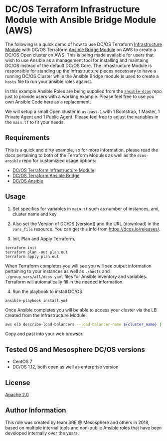 # DC/OS Terraform Infrastructure Module with Ansible Bridge Module (AWS)

The following is a quick demo of how to use DC/OS Terraform [Infrastructure Module](https://github.com/dcos-terraform/terraform-aws-infrastructure) with DC/OS Terraform [Ansible Bridge Module](https://github.com/dcos-terraform/terraform-localfile-dcos-ansible-bridge) on AWS to create a DC/OS Open cluster on AWS. This is being made available for users that wish to use Ansible as a management tool for installing and maintaing DC/OS instead of the default DC/OS Core. The Infrastructure Module is responsible for standing up the Infrastructure pieces necessary to have a running DC/OS Cluster while the Ansible Bridge module is used to create a `hosts` file to run your ansible roles against. 

In this example Ansible Roles are being supplied from the [`ansible-dcos`](https://github.com/MrMarvin/ansible-dcos) repo just to provide users with a working example. Please feel free to use you own Ansible Code here as a replacement. 

We will setup a small Open cluster in `us-east-1` with 1 Bootstrap, 1 Master, 1 Private Agent and 1 Public Agent. Please feel free to adjust the variables in the `main.tf` to fit your needs. 

## Requirements

This is a quick and dirty example, so for more information, please read the docs pertaining to both of the Terraform Modules as well as the `dcos-ansible` repo for customizied usage options:

- [DC/OS Terraform Infrastructure Module](https://github.com/dcos-terraform/terraform-aws-infrastructure)
- [DC/OS Terraform Ansible Bridge](https://github.com/dcos-terraform/terraform-localfile-dcos-ansible-bridge)
- [DC/OS Ansible](https://github.com/MrMarvin/ansible-dcos)

## Usage

1) Set specifics for variables in `main.tf` such as number of instances, ami, cluster name and key. 

2) Also set the Version of DC/OS (version]) and the URL (download) in the `vars_file` resource. You can get this info from https://dcos.io/releases/.

3) Init, Plan and Apply Terraform.
```
terraform init
terraform plan -out plan.out
terraform apply plan.out
```

When Terraform completes you will see you will see output information pertaining to your instances as well as `./hosts` and `./group_vars/all/dcos.yaml` files for Ansible inventory and variables. Terraform will automatically fill in the needed information.

4) Run the playbook to install DC/OS.
```
ansible-playbook install.yml
```

Once Ansible completes you will be able to access your cluster via the LB created from the Infrastructure Module:
``` bash
aws elb describe-load-balancers --load-balancer-name ${cluster_name} | grep DNSName
```

Copy and past into your web browser.


## Tested OS and Mesosphere DC/OS versions

* CentOS 7
* DC/OS 1.12, both open as well as enterprise version

## License
[Apache 2.0](http://www.apache.org/licenses/LICENSE-2.0)

## Author Information
This role was created by team SRE @ Mesosphere and others in 2018, based on multiple internal tools and non-public Ansible roles that have been developed internally over the years.
